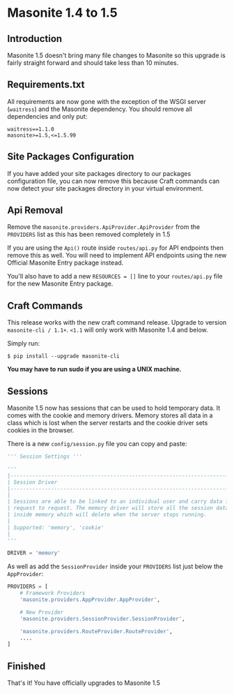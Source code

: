 # Masonite 1.4 to 1.5

## Introduction

Masonite 1.5 doesn't bring many file changes to Masonite so this upgrade is fairly straight forward and should take less than 10 minutes.

## Requirements.txt

All requirements are now gone with the exception of the WSGI server \(`waitress`\) and the Masonite dependency. You should remove all dependencies and only put:

```text
waitress==1.1.0
masonite>=1.5,<=1.5.99
```

## Site Packages Configuration

If you have added your site packages directory to our packages configuration file, you can now remove this because Craft commands can now detect your site packages directory in your virtual environment.

## Api Removal

Remove the `masonite.providers.ApiProvider.ApiProvider` from the `PROVIDERS` list as this has been removed completely in 1.5

If you are using the `Api()` route inside `routes/api.py` for API endpoints then remove this as well. You will need to implement API endpoints using the new Official Masonite Entry package instead.

You'll also have to add a new `RESOURCES = []` line to your `routes/api.py` file for the new Masonite Entry package.

## Craft Commands

This release works with the new craft command release. Upgrade to version `masonite-cli / 1.1+`. `<1.1` will only work with Masonite 1.4 and below.

Simply run:

```text
$ pip install --upgrade masonite-cli
```

**You may have to run sudo if you are using a UNIX machine.**

## Sessions

Masonite 1.5 now has sessions that can be used to hold temporary data. It comes with the cookie and memory drivers. Memory stores all data in a class which is lost when the server restarts and the cookie driver sets cookies in the browser.

There is a new `config/session.py` file you can copy and paste:

```python
''' Session Settings '''

'''
|--------------------------------------------------------------------------
| Session Driver
|--------------------------------------------------------------------------
|
| Sessions are able to be linked to an individual user and carry data from
| request to request. The memory driver will store all the session data
| inside memory which will delete when the server stops running.
|
| Supported: 'memory', 'cookie'
| 
'''

DRIVER = 'memory'
```

As well as add the `SessionProvider` inside your `PROVIDERS` list just below the `AppProvider`:

```python
PROVIDERS = [
    # Framework Providers
    'masonite.providers.AppProvider.AppProvider',

    # New Provider
    'masonite.providers.SessionProvider.SessionProvider',

    'masonite.providers.RouteProvider.RouteProvider',
    ....
]
```

## Finished

That's it! You have officially upgrades to Masonite 1.5

